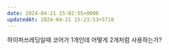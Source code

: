 ```yaml
---
date: 2024-04-21 15:02:55+0000
updatedAt: 2024-04-21 15:23:53+5710
---
```

하이퍼쓰레딩일때 코어가 1개인데 어떻게 2개처럼 사용하는가?
